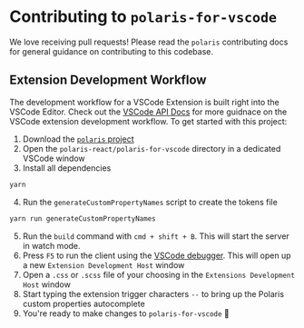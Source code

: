# Contributing to `polaris-for-vscode`

We love receiving pull requests! Please read the `polaris` contributing docs for general guidance on contributing to this codebase.

## Extension Development Workflow

The development workflow for a VSCode Extension is built right into the VSCode Editor. Check out the [VSCode API Docs](https://code.visualstudio.com/api/get-started/your-first-extension#developing-the-extension) for more guidnace on the VSCode extension development workflow. To get started with this project:

1. Download the [`polaris` project](https://github.com/Shopify/polaris)
2. Open the `polaris-react/polaris-for-vscode` directory in a dedicated VSCode window
3. Install all dependencies

```bash
yarn
```

4. Run the `generateCustomPropertyNames` script to create the tokens file

```bash
yarn run generateCustomPropertyNames
```

5. Run the `build` command with `cmd + shift + B`. This will start the server in watch mode.
6. Press `F5` to run the client using the [VSCode debugger](https://code.visualstudio.com/api/get-started/your-first-extension#debugging-the-extension). This will open up a new `Extension Development Host` window
7. Open a `.css` or `.scss` file of your choosing in the `Extensions Development Host` window
8. Start typing the extension trigger characters `--` to bring up the Polaris custom properties autocomplete
9. You're ready to make changes to `polaris-for-vscode` 🎉
